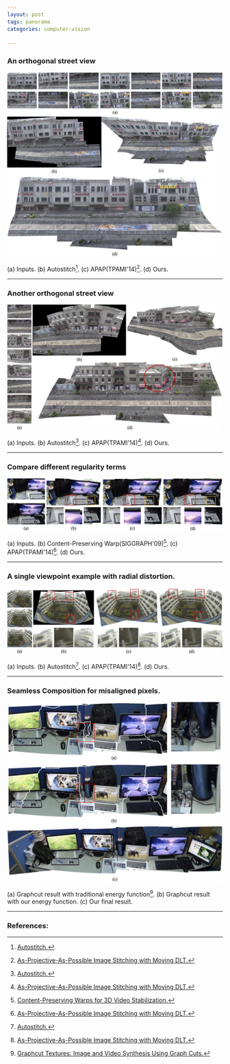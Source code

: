 ```yaml
---
layout: post
tags: panorama
categories: computer-vision

---
```


### An orthogonal street view
![](/assets/images/panorama/street1-cn.jpg)

(a) Inputs. (b) Autostitch[^1]. (c) APAP(TPAMI'14)[^2]. (d) Ours.

---

### Another orthogonal street view
![](/assets/images/panorama/street2.jpg)

(a) Inputs. (b) Autostitch[^1]. (c) APAP(TPAMI'14)[^2]. (d) Ours.

---

### Compare different regularity terms
![](/assets/images/panorama/smoothness-term.jpg)

(a) Inputs. (b) Content-Preserving Warp(SIGGRAPH'09)[^3]. (c) APAP(TPAMI'14)[^2]. (d) Ours.

---

### A single viewpoint example with radial distortion.
![](/assets/images/panorama/out.jpg)

(a) Inputs. (b) Autostitch[^1]. (c) APAP(TPAMI'14)[^2]. (d) Ours.

---

### Seamless Composition for misaligned pixels.
![](/assets/images/panorama/desktoplong-cn.jpg)

(a) Graphcut result with traditional energy function[^4]. (b) Graphcut result with our energy function. (c) Our final result.

---


### References:
[^1]: [Autostitch.](http://www.cs.bath.ac.uk/brown/autostitch/autostitch.html)
[^2]: [As-Projective-As-Possible Image Stitching with Moving DLT.](http://cs.adelaide.edu.au/~jzaragoza/doku.php?id=mdlt)
[^3]: [Content-Preserving Warps for 3D Video Stabilization.](http://web.cecs.pdx.edu/~fliu/project/3dstab.htm)
[^4]: [Graphcut Textures: Image and Video Synthesis Using Graph Cuts.](http://www.cc.gatech.edu/cpl/projects/graphcuttextures/)
